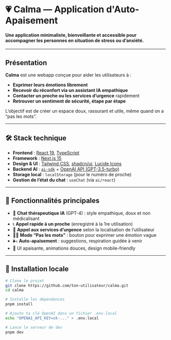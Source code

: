 # 💗 Calma — Application d'Auto-Apaisement

#### Une application minimaliste, bienveillante et accessible pour accompagner les personnes en situation de stress ou d’anxiété.

---

## Présentation

**Calma** est une webapp conçue pour aider les utilisateurs à :
- **Exprimer leurs émotions librement**
- **Recevoir du réconfort via un assistant IA empathique**
- **Contacter un proche ou les services d’urgence** rapidement
- **Retrouver un sentiment de sécurité, étape par étape**

L’objectif est de créer un espace doux, rassurant et utile, même quand on a “pas les mots”.

---

## 🛠️ Stack technique

- **Frontend** : [React 19](https://react.dev/), [TypeScript](https://www.typescriptlang.org/)
- **Framework** : [Next.js 15](https://nextjs.org/)
- **Design & UI** : [Tailwind CSS](https://tailwindcss.com/), [shadcn/ui](https://ui.shadcn.com/), [Lucide Icons](https://lucide.dev/)
- **Backend AI** : [`ai-sdk`](https://sdk.vercel.ai/) + [OpenAI API (GPT-3.5-turbo)](https://platform.openai.com/)
- **Storage local** : `localStorage` (pour le numéro de proche)
- **Gestion de l’état du chat** : `useChat` (via `ai/react`)

---

## 🚀 Fonctionnalités principales

- 💬 **Chat thérapeutique IA** (GPT-4) : style empathique, doux et non médicalisant
- 📞 **Appel rapide à un proche** (enregistré à la 1re utilisation)
- 🚨 **Appel aux services d’urgence** selon la localisation de l’utilisateur
- 😶‍🌫️ **Mode “Pas les mots”** : bouton pour exprimer une émotion vague
- 🌬️ **Auto-apaisement** : suggestions, respiration guidée à venir
- 🎨 UI apaisante, animations douces, design mobile-friendly

---

## 🔧 Installation locale

```bash
# Clone le projet
git clone https://github.com/ton-utilisateur/calma.git
cd calma

# Installe les dépendances
pnpm install

# Ajoute ta clé OpenAI dans un fichier .env.local
echo "OPENAI_API_KEY=sk-..." > .env.local

# Lance le serveur de dev
pnpm dev
